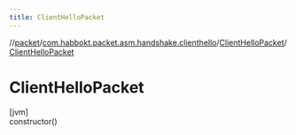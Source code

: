```yaml
---
title: ClientHelloPacket
---
```

//[packet](../../../index.html)/[com.habbokt.packet.asm.handshake.clienthello](../index.html)/[ClientHelloPacket](index.html)/[ClientHelloPacket](-client-hello-packet.html)



# ClientHelloPacket



[jvm]\
constructor()





